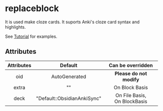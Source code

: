 # replaceblock

It is used make cloze cards. It suports Anki's cloze card syntax and highlights.

See [Tutorial](/docs/Tutorial.md) for examples.

## Attributes

| Attributes |           Default           |         Can be overridden         |
| :--------: | :-------------------------: | :-------------------------------: |
|    oid     |        AutoGenerated        |     **Please do not modify**      |
|   extra    |             ""              |          On Block Basis           |
|    deck    | "Default::ObsidianAnkiSync" | On File Basis,<br />On BlockBasis |

